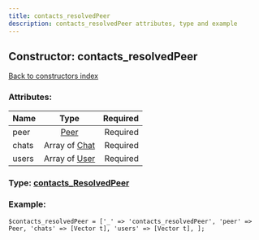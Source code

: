 ```yaml
---
title: contacts_resolvedPeer
description: contacts_resolvedPeer attributes, type and example
---
```

## Constructor: contacts\_resolvedPeer  
[Back to constructors index](index.md)



### Attributes:

| Name     |    Type       | Required |
|----------|:-------------:|---------:|
|peer|[Peer](../types/Peer.md) | Required|
|chats|Array of [Chat](../types/Chat.md) | Required|
|users|Array of [User](../types/User.md) | Required|



### Type: [contacts\_ResolvedPeer](../types/contacts_ResolvedPeer.md)


### Example:

```
$contacts_resolvedPeer = ['_' => 'contacts_resolvedPeer', 'peer' => Peer, 'chats' => [Vector t], 'users' => [Vector t], ];
```  

